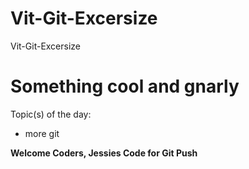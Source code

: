 # Vit-Git-Excersize
Vit-Git-Excersize

Something cool and gnarly
=======




Topic(s) of the day:
* more git

**Welcome Coders, Jessies Code for Git Push**

